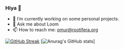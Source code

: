 ### Hiya 👋

- 🔭 I’m currently working on some personal projects. 
- 💬 Ask me about Loom
- 📫 How to reach me: omur@rootifera.org

[![GitHub Streak](https://streak-stats.demolab.com/?user=rootifera)](https://git.io/streak-stats)
[![Anurag's GitHub stats](https://github-readme-stats.vercel.app/api?username=rootifera)]
